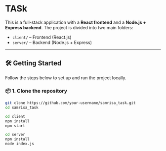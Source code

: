 # TASk

This is a full-stack application with a **React frontend** and a **Node.js + Express backend**. The project is divided into two main folders:

- `client/` – Frontend (React.js)
- `server/` – Backend (Node.js + Express)

---

## 🛠️ Getting Started

Follow the steps below to set up and run the project locally.

### 📦 1. Clone the repository

```bash
git clone https://github.com/your-username/samrisa_task.git
cd samrisa_task

cd client
npm install
npm start

cd server 
npm install
node index.js
